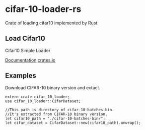 # cifar-10-loader-rs
Crate of loading cifar10 implemented by Rust

## Load Cifar10
Cifar10 Simple Loader

[Documentation](https://docs.rs/cifar_10_loader/)
[crates.io](https://crates.io/crates/cifar_10_loader)

## Examples

Download CIFAR-10 binary version and extact.
```
extern crate cifar_10_loader;
use cifar_10_loader::CifarDataset;

//This path is directory of cifar-10-batches-bin.
//It's extracted from CIFAR-10 binary version.
let cifar10_path = "./cifar-10-batches-bin/";
let cifar_dataset = CifarDataset::new(cifar10_path).unwrap();
```
